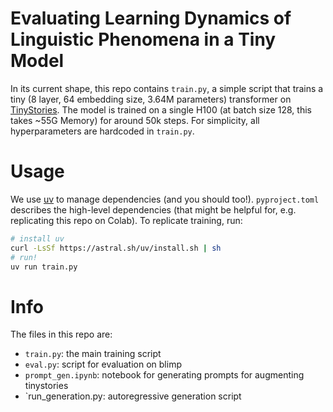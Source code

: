 # Evaluating Learning Dynamics of Linguistic Phenomena in a Tiny Model

In its current shape, this repo contains `train.py`, a simple script that trains a tiny (8 layer, 64 embedding size, 3.64M parameters) transformer on [TinyStories](https://arxiv.org/abs/2305.07759). The model is trained on a single H100 (at batch size 128, this takes ~55G Memory) for around 50k steps. For simplicity, all hyperparameters are hardcoded in `train.py`.

# Usage

We use [uv](https://docs.astral.sh/uv/) to manage dependencies (and you should too!). `pyproject.toml` describes the high-level dependencies (that might be helpful for, e.g. replicating this repo on Colab). To replicate training, run:

```bash
# install uv
curl -LsSf https://astral.sh/uv/install.sh | sh
# run!
uv run train.py
```

# Info

The files in this repo are:
- `train.py`: the main training script
- `eval.py`: script for evaluation on blimp
- `prompt_gen.ipynb`: notebook for generating prompts for augmenting tinystories
- `run_generation.py: autoregressive generation script 